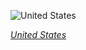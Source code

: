 
![United States](https://www.gstatic.com/prettyearth/assets/full/6100.jpg)

*[United States](https://www.google.com/maps/@21.199382,-157.143878,16z/data=!3m1!1e3)*
